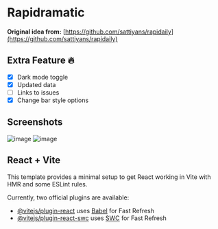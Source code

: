 # Rapidramatic
**Original idea from:** [https://github.com/sattiyans/rapidaily](https://github.com/sattiyans/rapidaily)

## Extra Feature :fire:
- [x] Dark mode toggle
- [x] Updated data
- [ ] Links to issues
- [x] Change bar style options

## Screenshots
![image](https://github.com/qryskalyst20/rapidramatic/assets/65181897/c27065db-ed12-45a4-9818-0e307b88f703)
![image](https://github.com/qryskalyst20/rapidramatic/assets/65181897/83acaa43-8017-4023-9d88-e0dd2f00e8f4)

## React + Vite

This template provides a minimal setup to get React working in Vite with HMR and some ESLint rules.

Currently, two official plugins are available:

- [@vitejs/plugin-react](https://github.com/vitejs/vite-plugin-react/blob/main/packages/plugin-react/README.md) uses [Babel](https://babeljs.io/) for Fast Refresh
- [@vitejs/plugin-react-swc](https://github.com/vitejs/vite-plugin-react-swc) uses [SWC](https://swc.rs/) for Fast Refresh

